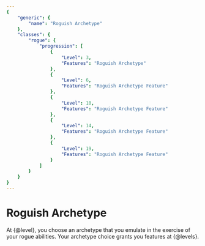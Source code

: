 ```yaml
---
{
	"generic": {
		"name": "Roguish Archetype"
	},
	"classes": {
		"rogue": {
			"progression": [
				{
					"Level": 3,
					"Features": "Roguish Archetype"
				},
				{
					"Level": 6,
					"Features": "Roguish Archetype Feature"
				},
				{
					"Level": 10,
					"Features": "Roguish Archetype Feature"
				},
				{
					"Level": 14,
					"Features": "Roguish Archetype Feature"
				},
				{
					"Level": 19,
					"Features": "Roguish Archetype Feature"
				}
			]
		}
	}
}
---
```

# Roguish Archetype
At {@level}, you choose an archetype that you emulate in the exercise of your rogue abilities.
Your archetype choice grants you features at {@levels}.

